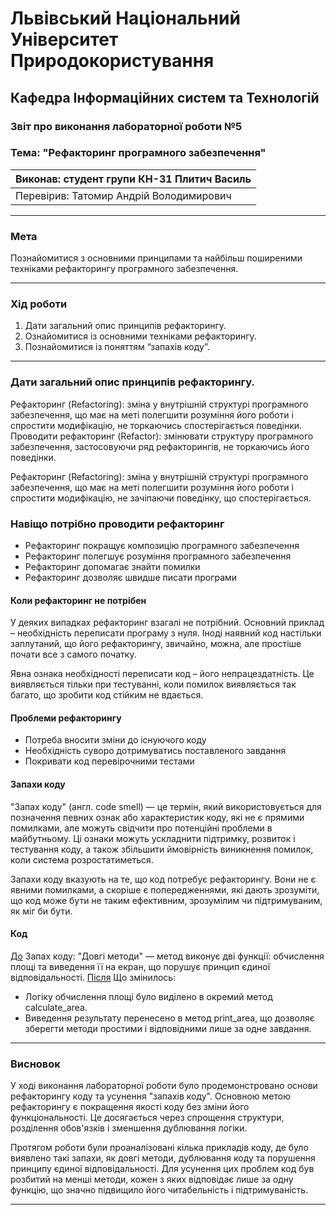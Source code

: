 
# Львівський Національний Університет Природокористування
## Кафедра Інформаційних систем та Технологій

### Звіт про виконання лабораторної роботи №5
### Тема: "Рефакторинг програмного забезпечення"

| Виконав: студент групи КН-31 Плитич Василь |  
| ------------------------------------------ |  
| Перевірив: Татомир Андрій Володимирович               |  

---

### Мета
Познайомитися з основними принципами та найбільш поширеними техніками рефакторингу програмного забезпечення.


---

### Хід роботи

1. Дати загальний опис принципів рефакторингу.
2. Ознайомитися із основними техніками рефакторингу.
3. Познайомитися із поняттям “запахів коду”.


---

### Дати загальний опис принципів рефакторингу.

Рефакторинг (Refactoring): зміна у внутрішній структурі програмного забезпечення, що має на меті полегшити розуміння його роботи і спростити модифікацію, не торкаючись спостерігається поведінки. Проводити рефакторинг (Refactor): змінювати структуру програмного забезпечення, застосовуючи ряд рефакторингів, не торкаючись його поведінки.

Рефакторинг (Refactoring): зміна у внутрішній структурі програмного забезпечення, що має на меті полегшити розуміння його роботи і спростити модифікацію, не зачіпаючи поведінку, що спостерігається.

### Навіщо потрібно проводити рефакторинг

- Рефакторинг покращує композицію програмного забезпечення
- Рефакторинг полегшує розуміння програмного забезпечення
- Рефакторинг допомагає знайти помилки
- Рефакторинг дозволяє швидше писати програми

#### Коли рефакторинг не потрібен
У деяких випадках рефакторинг взагалі не потрібний. Основний приклад – необхідність переписати програму з нуля. Іноді наявний код настільки заплутаний, що його рефакторингу, звичайно, можна, але простіше почати все з самого початку.

Явна ознака необхідності переписати код – його непрацездатність. Це виявляється тільки при тестуванні, коли помилок виявляється так багато, що зробити код стійким не вдається. 

#### Проблеми рефакторингу
- Потреба вносити зміни до існуючого коду
- Необхідність суворо дотримуватись поставленого завдання
- Покривати код перевірочними тестами

#### Запахи коду
"Запах коду" (англ. code smell) — це термін, який використовується для позначення певних ознак або характеристик коду, які не є прямими помилками, але можуть свідчити про потенційні проблеми в майбутньому. Ці ознаки можуть ускладнити підтримку, розвиток і тестування коду, а також збільшити ймовірність виникнення помилок, коли система розростатиметься.

Запахи коду вказують на те, що код потребує рефакторингу. Вони не є явними помилками, а скоріше є попередженнями, які дають зрозуміти, що код може бути не таким ефективним, зрозумілим чи підтримуваним, як міг би бути.

#### Код
[До](Dorefactoringu.py)
Запах коду: "Довгі методи" — метод виконує дві функції: обчислення площі та виведення її на екран, що порушує принцип єдиної відповідальності.
[Після](Pislyarefactorungy.py)
Що змінилось:
- Логіку обчислення площі було виділено в окремий метод calculate_area.
- Виведення результату перенесено в метод print_area, що дозволяє зберегти методи простими і відповідними лише за одне завдання.

---

### Висновок

У ході виконання лабораторної роботи було продемонстровано основи рефакторингу коду та усунення "запахів коду". Основною метою рефакторингу є покращення якості коду без зміни його функціональності. Це досягається через спрощення структури, розділення обов'язків і зменшення дублювання логіки.

Протягом роботи були проаналізовані кілька прикладів коду, де було виявлено такі запахи, як довгі методи, дублювання коду та порушення принципу єдиної відповідальності. Для усунення цих проблем код був розбитий на менші методи, кожен з яких відповідає лише за одну функцію, що значно підвищило його читабельність і підтримуваність.

---


